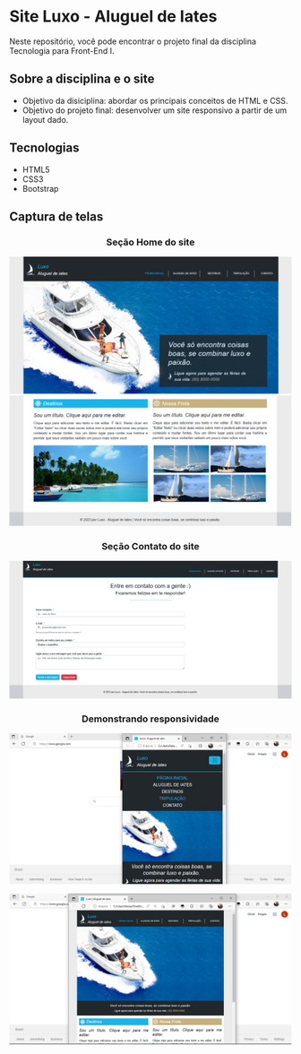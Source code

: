 # Site Luxo - Aluguel de Iates

Neste repositório, você pode encontrar o projeto final da disciplina Tecnologia para Front-End I.

## Sobre a disciplina e o site

- Objetivo da disiciplina: abordar os principais conceitos de HTML e CSS.
- Objetivo do projeto final: desenvolver um site responsivo a partir de um layout dado.

## Tecnologias

- HTML5
- CSS3
- Bootstrap

## Captura de telas

<div align = "center">

  ### Seção Home do site
  
  ![Seção Home do site - parte de cima](https://github.com/leonardonps/projeto-site-aluguel-iates/blob/main/Projeto-AluguelIates/captura-telas-site/tela-home-1.png)
  ![Seção Home do site - parte de baixo](https://github.com/leonardonps/projeto-site-aluguel-iates/blob/main/Projeto-AluguelIates/captura-telas-site/tela-home-2.png)
  
  ### Seção Contato do site
  
  ![Seção Contato do site](https://github.com/leonardonps/projeto-site-aluguel-iates/blob/main/Projeto-AluguelIates/captura-telas-site/tela-contato.png)
  
  ### Demonstrando responsividade
  
  ![Demonstrando a responsividade do site](https://github.com/leonardonps/projeto-site-aluguel-iates/blob/main/Projeto-AluguelIates/captura-telas-site/responsividade.png)
  
  ![Demonstrando a responsividade do site](https://github.com/leonardonps/projeto-site-aluguel-iates/blob/main/Projeto-AluguelIates/captura-telas-site/responsividade-2.png)


</div>
